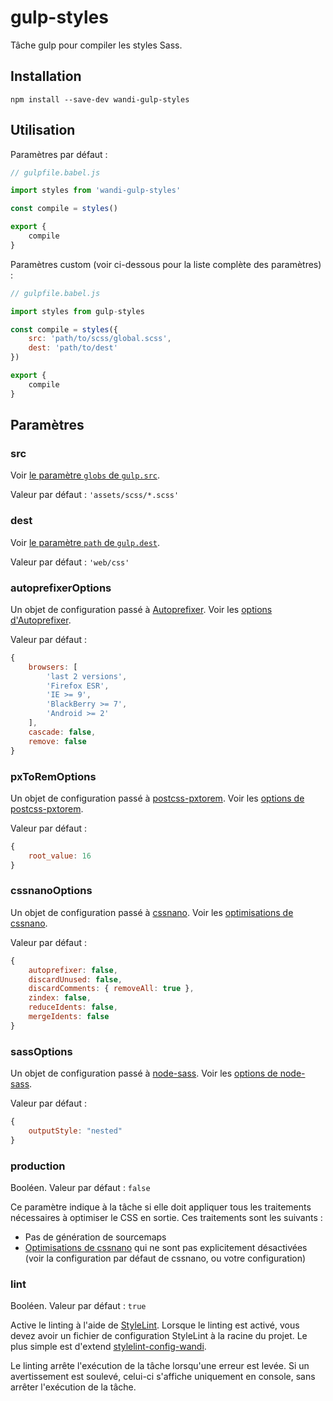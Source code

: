 # gulp-styles

Tâche gulp pour compiler les styles Sass.

## Installation

```
npm install --save-dev wandi-gulp-styles
```

## Utilisation

Paramètres par défaut :

```js
// gulpfile.babel.js

import styles from 'wandi-gulp-styles'

const compile = styles()

export {
    compile
}
```

Paramètres custom (voir ci-dessous pour la liste complète des paramètres) :

```js
// gulpfile.babel.js

import styles from gulp-styles

const compile = styles({
    src: 'path/to/scss/global.scss',
    dest: 'path/to/dest'
})

export {
    compile
}
```

## Paramètres

### src

Voir [le paramètre `globs` de `gulp.src`](https://github.com/gulpjs/gulp/blob/4.0/docs/API.md#globs).

Valeur par défaut : `'assets/scss/*.scss'`

### dest

Voir [le paramètre `path` de `gulp.dest`](https://github.com/gulpjs/gulp/blob/4.0/docs/API.md#path).

Valeur par défaut : `'web/css'`

### autoprefixerOptions

Un objet de configuration passé à [Autoprefixer](https://github.com/postcss/autoprefixer).
Voir les [options d'Autoprefixer](https://github.com/postcss/autoprefixer#options).

Valeur par défaut :

```js
{
    browsers: [
        'last 2 versions',
        'Firefox ESR',
        'IE >= 9',
        'BlackBerry >= 7',
        'Android >= 2'
    ],
    cascade: false,
    remove: false
}
```

### pxToRemOptions

Un objet de configuration passé à [postcss-pxtorem](https://github.com/cuth/postcss-pxtorem).
Voir les [options de postcss-pxtorem](https://github.com/cuth/postcss-pxtorem#options).

Valeur par défaut :

```js
{
    root_value: 16
}
```

### cssnanoOptions

Un objet de configuration passé à [cssnano](https://github.com/ben-eb/cssnano).
Voir les [optimisations de cssnano](http://cssnano.co/optimisations/).

Valeur par défaut :

```js
{
    autoprefixer: false,
    discardUnused: false,
    discardComments: { removeAll: true },
    zindex: false,
    reduceIdents: false,
    mergeIdents: false
}
```

### sassOptions

Un objet de configuration passé à [node-sass](https://github.com/sass/node-sass).
Voir les [options de node-sass](https://github.com/sass/node-sass#options).

Valeur par défaut :
```js
{
    outputStyle: "nested"
}
```

### production

Booléen. Valeur par défaut : `false`

Ce paramètre indique à la tâche si elle doit appliquer tous les traitements
nécessaires à optimiser le CSS en sortie. Ces traitements sont les suivants :

* Pas de génération de sourcemaps
* [Optimisations de cssnano](http://cssnano.co/optimisations/) qui ne sont pas
explicitement désactivées (voir la configuration par défaut de cssnano, ou votre
configuration)

### lint

Booléen. Valeur par défaut : `true`

Active le linting à l'aide de [StyleLint](http://stylelint.io/). Lorsque le
linting est activé, vous devez avoir un fichier de configuration StyleLint à la
racine du projet. Le plus simple est d'extend
[stylelint-config-wandi](https://github.com/WandiParis/stylelint-config-wandi).

Le linting arrête l'exécution de la tâche lorsqu'une erreur est levée. Si un
avertissement est soulevé, celui-ci s'affiche uniquement en console, sans
arrêter l'exécution de la tâche.
